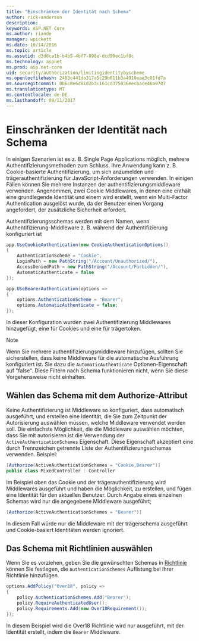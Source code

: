```yaml
---
title: "Einschränken der Identität nach Schema"
author: rick-anderson
description: 
keywords: ASP.NET Core
ms.author: riande
manager: wpickett
ms.date: 10/14/2016
ms.topic: article
ms.assetid: d3d6ca1b-b4b5-4bf7-898e-dcd90ec1bf8c
ms.technology: aspnet
ms.prod: asp.net-core
uid: security/authorization/limitingidentitybyscheme
ms.openlocfilehash: 2483c441da317a5c29b611b3a4910eae3c01fd7a
ms.sourcegitcommit: 0b6c8e6d81d2b3c161cd375036eecbace46a9707
ms.translationtype: MT
ms.contentlocale: de-DE
ms.lasthandoff: 08/11/2017
---
```

# <a name="limiting-identity-by-scheme"></a>Einschränken der Identität nach Schema

<a name=security-authorization-limiting-by-scheme></a>

In einigen Szenarien ist es z. B. Single Page Applications möglich, mehrere Authentifizierungsmethoden zum Schluss. Ihre Anwendung kann z. B. Cookie-basierte Authentifizierung, um sich anzumelden und trägerauthentifizierung für JavaScript-Anforderungen verwenden. In einigen Fällen können Sie mehrere Instanzen der authentifizierungsmiddleware verwenden. Angenommen, zwei Cookie Middlewares, in denen eine enthält eine grundlegende Identität und einem wird erstellt, wenn ein Multi-Factor Authentication ausgelöst wurde, da der Benutzer einen Vorgang angefordert, der zusätzliche Sicherheit erfordert.

Authentifizierungsschemas werden mit dem Namen, wenn Authentifizierung-Middleware z. B. während der Authentifizierung konfiguriert ist

```csharp
app.UseCookieAuthentication(new CookieAuthenticationOptions()
{
    AuthenticationScheme = "Cookie",
    LoginPath = new PathString("/Account/Unauthorized/"),
    AccessDeniedPath = new PathString("/Account/Forbidden/"),
    AutomaticAuthenticate = false
});

app.UseBearerAuthentication(options =>
{
    options.AuthenticationScheme = "Bearer";
    options.AutomaticAuthenticate = false;
});
```

In dieser Konfiguration wurden zwei Authentifizierung Middlewares hinzugefügt, eine für Cookies und eine für trägertoken.

>[!NOTE]
>Wenn Sie mehrere authentifizierungsmiddleware hinzufügen, sollten Sie sicherstellen, dass keine Middleware für die automatische Ausführung konfiguriert ist. Sie dazu die `AutomaticAuthenticate` Optionen-Eigenschaft auf "false". Diese Filtern nach Schema funktionieren nicht, wenn Sie diese Vorgehensweise nicht einhalten.

## <a name="selecting-the-scheme-with-the-authorize-attribute"></a>Wählen das Schema mit dem Authorize-Attribut

Keine Authentifizierung ist Middleware so konfiguriert, dass automatisch ausgeführt, und erstellen eine Identität, die Sie zum Zeitpunkt der Autorisierung auswählen müssen, welche Middleware verwendet werden soll. Die einfachste Möglichkeit, die die Middleware auswählen möchten, dass Sie mit autorisieren ist die Verwendung der `ActiveAuthenticationSchemes` Eigenschaft. Diese Eigenschaft akzeptiert eine durch Trennzeichen getrennte Liste der Authentifizierungsschemas verwenden. Beispiel:

```csharp
[Authorize(ActiveAuthenticationSchemes = "Cookie,Bearer")]
public class MixedController : Controller
```

Im Beispiel oben das Cookie und der trägerauthentifizierung wird Middlewares ausgeführt und haben die Möglichkeit, zu erstellen, und fügen eine Identität für den aktuellen Benutzer. Durch Angabe eines einzelnen Schemas wird nur die angegebene Middleware ausgeführt;

```csharp
[Authorize(ActiveAuthenticationSchemes = "Bearer")]
```

In diesem Fall würde nur die Middleware mit der trägerschema ausgeführt und Cookie-basiert Identitäten werden ignoriert.

## <a name="selecting-the-scheme-with-policies"></a>Das Schema mit Richtlinien auswählen

Wenn Sie es vorziehen, geben Sie die gewünschten Schemas in [Richtlinie](policies.md#security-authorization-policies-based) können Sie festlegen, die `AuthenticationSchemes` Auflistung bei Ihrer Richtlinie hinzufügen.

```csharp
options.AddPolicy("Over18", policy =>
{
    policy.AuthenticationSchemes.Add("Bearer");
    policy.RequireAuthenticatedUser();
    policy.Requirements.Add(new Over18Requirement());
});
```

In diesem Beispiel wird die Over18 Richtlinie wird nur ausgeführt, mit der Identität erstellt, indem die `Bearer` Middleware.
